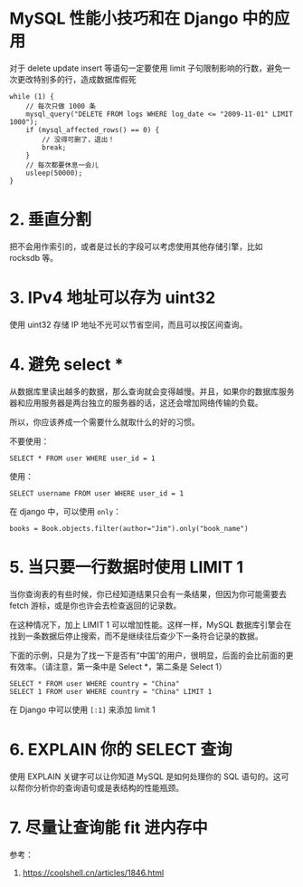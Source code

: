 # MySQL 性能小技巧和在 Django 中的应用

<!--
ID: 0ee102dc-8ea0-412d-8277-dfeff7e57f3b
Status: publish
Date: 2018-07-24T17:51:07
Modified: 2020-05-16T11:21:24
wp_id: 184
-->

对于 delete update insert 等语句一定要使用 limit 子句限制影响的行数，避免一次更改特别多的行，造成数据库假死

```
while (1) {
    // 每次只做 1000 条
    mysql_query("DELETE FROM logs WHERE log_date <= "2009-11-01" LIMIT 1000");
    if (mysql_affected_rows() == 0) {
        // 没得可删了，退出！
        break;
    }
    // 每次都要休息一会儿
    usleep(50000);
}
```

# 2. 垂直分割

把不会用作索引的，或者是过长的字段可以考虑使用其他存储引擎，比如 rocksdb 等。

# 3. IPv4 地址可以存为 uint32

使用 uint32 存储 IP 地址不光可以节省空间，而且可以按区间查询。

# 4. 避免 select *

从数据库里读出越多的数据，那么查询就会变得越慢。并且，如果你的数据库服务器和应用服务器是两台独立的服务器的话，这还会增加网络传输的负载。

所以，你应该养成一个需要什么就取什么的好的习惯。

不要使用：

```
SELECT * FROM user WHERE user_id = 1
```

使用：

```
SELECT username FROM user WHERE user_id = 1
```

在 django 中，可以使用 `only`：

```
books = Book.objects.filter(author="Jim").only("book_name")
```

# 5. 当只要一行数据时使用 LIMIT 1

当你查询表的有些时候，你已经知道结果只会有一条结果，但因为你可能需要去 fetch 游标，或是你也许会去检查返回的记录数。

在这种情况下，加上 LIMIT 1 可以增加性能。这样一样，MySQL 数据库引擎会在找到一条数据后停止搜索，而不是继续往后查少下一条符合记录的数据。

下面的示例，只是为了找一下是否有“中国”的用户，很明显，后面的会比前面的更有效率。（请注意，第一条中是 Select *，第二条是 Select 1）

```
SELECT * FROM user WHERE country = "China"
SELECT 1 FROM user WHERE country = "China" LIMIT 1
```

在 Django 中可以使用 `[:1]` 来添加 limit 1

# 6. EXPLAIN 你的 SELECT 查询

使用 EXPLAIN 关键字可以让你知道 MySQL 是如何处理你的 SQL 语句的。这可以帮你分析你的查询语句或是表结构的性能瓶颈。

# 7. 尽量让查询能 fit 进内存中

参考：

1. https://coolshell.cn/articles/1846.html
